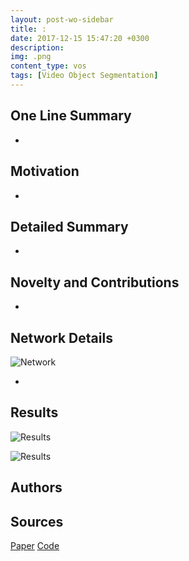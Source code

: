 ```yaml
---
layout: post-wo-sidebar
title: :
date: 2017-12-15 15:47:20 +0300
description: 
img: .png
content_type: vos
tags: [Video Object Segmentation]
---
```



## One Line Summary
* 

## Motivation
* 


## Detailed Summary
* 

## Novelty and Contributions
* 


## Network Details
![Network]({{site.baseurl}}/assets/img/.png)

* 

## Results
![Results]({{site.baseurl}}/assets/img/.png)


![Results]({{site.baseurl}}/assets/img/.png)

## Authors

## Sources
[Paper]()
[Code]()